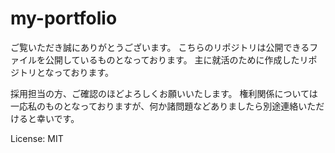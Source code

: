 # my-portfolio
ご覧いただき誠にありがとうございます。
こちらのリポジトリは公開できるファイルを公開しているものとなっております。
主に就活のために作成したリポジトリとなっております。

採用担当の方、ご確認のほどよろしくお願いいたします。
権利関係については一応私のものとなっておりますが、何か諸問題などありましたら別途連絡いただけると幸いです。

License: MIT
